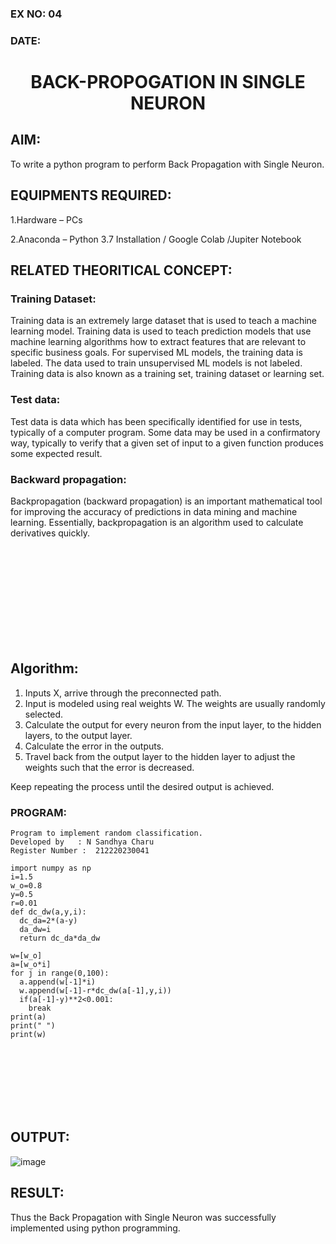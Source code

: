 ### EX NO: 04
### DATE:
# <p align="center">BACK-PROPOGATION IN SINGLE NEURON</p>
## AIM:
To write a python program to perform Back Propagation with Single Neuron.

## EQUIPMENTS REQUIRED:
1.Hardware – PCs

2.Anaconda – Python 3.7 Installation / Google Colab /Jupiter Notebook

## RELATED THEORITICAL CONCEPT:
### Training Dataset:
Training data is an extremely large dataset that is used to teach a machine learning model. Training data is used to teach prediction models that use machine learning algorithms how to extract features that are relevant to specific business goals. For supervised ML models, the training data is labeled. The data used to train unsupervised ML models is not labeled. Training data is also known as a training set, training dataset or learning set.

### Test data:
Test data is data which has been specifically identified for use in tests, typically of a computer program. Some data may be used in a confirmatory way, typically to verify that a given set of input to a given function produces some expected result.

### Backward propagation:
Backpropagation (backward propagation) is an important mathematical tool for improving the accuracy of predictions in data mining and machine learning. Essentially, backpropagation is an algorithm used to calculate derivatives quickly.

<br>
<br>
<br>
<br>
<br>
<br>
<br>
<br>
<br>

## Algorithm:
1. Inputs X, arrive through the preconnected path.
2. Input is modeled using real weights W. The weights are usually randomly selected.
3. Calculate the output for every neuron from the input layer, to the hidden layers, to the output layer.
4. Calculate the error in the outputs.
5. Travel back from the output layer to the hidden layer to adjust the weights such that the error is decreased.

Keep repeating the process until the desired output is achieved.

### PROGRAM:
```python3
Program to implement random classification.
Developed by   : N Sandhya Charu
Register Number :  212220230041

import numpy as np
i=1.5    
w_o=0.8  
y=0.5    
r=0.01   
def dc_dw(a,y,i):
  dc_da=2*(a-y)
  da_dw=i
  return dc_da*da_dw
  
w=[w_o]
a=[w_o*i]
for j in range(0,100):
  a.append(w[-1]*i)
  w.append(w[-1]-r*dc_dw(a[-1],y,i))
  if(a[-1]-y)**2<0.001:
    break
print(a)
print(" ")
print(w)
```

<br>
<br>
<br>
<br>
<br>
<br>

## OUTPUT:
![image](https://user-images.githubusercontent.com/75235167/164459871-ab72b6f8-dce4-447b-8ba5-1035f093ba27.png)

## RESULT:
Thus the Back Propagation with Single Neuron was successfully implemented using python programming.

